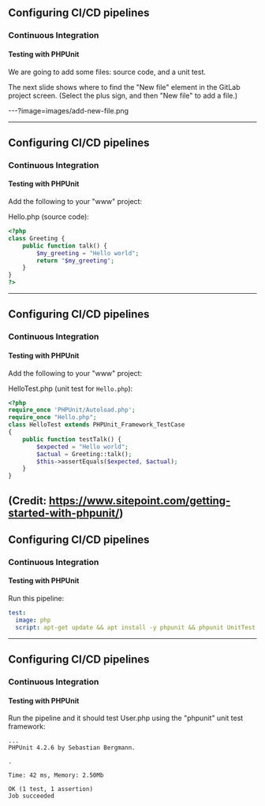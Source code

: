 ## Configuring CI/CD pipelines
### Continuous Integration
#### Testing with PHPUnit

We are going to add some files: source code, and a unit test.

The next slide shows where to find the "New file" element in the GitLab project screen. (Select the plus sign, and then "New file" to add a file.)

---?image=images/add-new-file.png

---
## Configuring CI/CD pipelines
### Continuous Integration
#### Testing with PHPUnit

Add the following to your "www" project:

Hello.php (source code):

```php
<?php
class Greeting {
    public function talk() {
        $my_greeting = "Hello world";
        return "$my_greeting";
    }
}
?>
```

---
## Configuring CI/CD pipelines
### Continuous Integration
#### Testing with PHPUnit

Add the following to your "www" project:

HelloTest.php (unit test for `Hello.php`):

```php
<?php
require_once 'PHPUnit/Autoload.php';
require_once "Hello.php";
class HelloTest extends PHPUnit_Framework_TestCase
{
    public function testTalk() {
        $expected = "Hello world";
        $actual = Greeting::talk();
        $this->assertEquals($expected, $actual);
    }
}
```
(Credit: https://www.sitepoint.com/getting-started-with-phpunit/)
---
## Configuring CI/CD pipelines
### Continuous Integration
#### Testing with PHPUnit

Run this pipeline:

```yaml
test:
  image: php
  script: apt-get update && apt install -y phpunit && phpunit UnitTest HelloTest.php

```
---
## Configuring CI/CD pipelines
### Continuous Integration
#### Testing with PHPUnit

Run the pipeline and it should test User.php using the "phpunit" unit test framework:

```
...
PHPUnit 4.2.6 by Sebastian Bergmann.

.

Time: 42 ms, Memory: 2.50Mb

OK (1 test, 1 assertion)
Job succeeded
```

